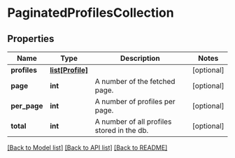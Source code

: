# PaginatedProfilesCollection

## Properties
Name | Type | Description | Notes
------------ | ------------- | ------------- | -------------
**profiles** | [**list[Profile]**](Profile.md) |  | [optional] 
**page** | **int** | A number of the fetched page. | [optional] 
**per_page** | **int** | A number of profiles per page. | [optional] 
**total** | **int** | A number of all profiles stored in the db. | [optional] 

[[Back to Model list]](../README.md#documentation-for-models) [[Back to API list]](../README.md#documentation-for-api-endpoints) [[Back to README]](../README.md)



